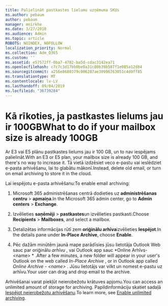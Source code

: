 ```yaml
---
title: Palielināt pastkastes lielumu uzņēmuma SKUs
ms.author: pebaum
author: pebaum
manager: mnirkhe
ms.date: 3/27/2018
ms.audience: Admin
ms.topic: article
ROBOTS: NOINDEX, NOFOLLOW
localization_priority: Normal
ms.collection: Adm_O365
ms.custom: ''
ms.assetid: e57572ff-0ba7-4782-ba5d-cdac3142ea71
ms.openlocfilehash: c7c7c3d17bb0be0a31c80b39b587f1e085a12d84
ms.sourcegitcommit: a256e8680379c006287ae30996763051c4d9ff85
ms.translationtype: MT
ms.contentlocale: lv-LV
ms.lasthandoff: 09/04/2019
ms.locfileid: "36739284"
---
```

# <a name="what-to-do-if-your-mailbox-size-is-already-100gb"></a><span data-ttu-id="2228a-102">Kā rīkoties, ja pastkastes lielums jau ir 100GB</span><span class="sxs-lookup"><span data-stu-id="2228a-102">What to do if your mailbox size is already 100GB</span></span>

<span data-ttu-id="2228a-103">Ar E3 vai E5 plānu pastkastes lielums jau ir 100 GB, un to nav iespējams palielināt.</span><span class="sxs-lookup"><span data-stu-id="2228a-103">With an E3 or E5 plan, your mailbox size is already 100 GB, and there's no way to increase it.</span></span> <span data-ttu-id="2228a-104">Tā vietā izdzēsiet veco e-pastu vai ieslēdziet e-pasta arhivēšanu, lai to glabātu mākonī.</span><span class="sxs-lookup"><span data-stu-id="2228a-104">Instead, delete old email, or turn on email archiving to store it in the cloud.</span></span> 
  
<span data-ttu-id="2228a-105">Lai iespējotu e-pasta arhivēšanu:</span><span class="sxs-lookup"><span data-stu-id="2228a-105">To enable email archiving:</span></span>
  
1. <span data-ttu-id="2228a-106">Microsoft 365 administrēšanas centrā dodieties uz **administrēšanas centru** \> **apmaiņa**.</span><span class="sxs-lookup"><span data-stu-id="2228a-106">In the Microsoft 365 admin center, go to **Admin centers** \> **Exchange**.</span></span> 
    
2. <span data-ttu-id="2228a-107">Izvēlieties **saņēmēji** \> **pastkastes**un izvēlieties pastkasti.</span><span class="sxs-lookup"><span data-stu-id="2228a-107">Choose **Recipients** \> **Mailboxes**, and select a mailbox.</span></span> 
    
3. <span data-ttu-id="2228a-108">Detalizētas informācijas rūtī zem **oriģinālu arhīva**izvēlieties **Iespējot**.</span><span class="sxs-lookup"><span data-stu-id="2228a-108">In the details pane under **In-Place Archive**, choose **Enable**.</span></span> 
    
4. <span data-ttu-id="2228a-109">Pēc dažām minūtēm jaunā mape parādīsies jūsu lietotāja Outlook Web sauc par oriģinālu *arhīvu* , vai Outlook app sauc \*Online Arhīvs- \<name\> \* .</span><span class="sxs-lookup"><span data-stu-id="2228a-109">After a few minutes, a new folder will appear in your user's Outlook on the web called  *In-Place Archive*  , or in Outlook app called  *Online Archive - \<name\>*  .</span></span> <span data-ttu-id="2228a-110">Jūsu lietotājs var vilkt un nomest e-pastu uz arhīvu.</span><span class="sxs-lookup"><span data-stu-id="2228a-110">Your user can drag and drop email to the archive.</span></span> 
    
<span data-ttu-id="2228a-111">Arhivēšanai varat piekļūt neierobežotu krātuves apjomu.</span><span class="sxs-lookup"><span data-stu-id="2228a-111">You can access an unlimited amount of storage for archiving.</span></span> <span data-ttu-id="2228a-112">Papildinformāciju skatiet sadaļā [Iespējot neierobežotu arhivēšanu](https://docs.microsoft.com/office365/securitycompliance/enable-unlimited-archiving).</span><span class="sxs-lookup"><span data-stu-id="2228a-112">To learn more, see [Enable unlimited archiving](https://docs.microsoft.com/office365/securitycompliance/enable-unlimited-archiving).</span></span>
  

